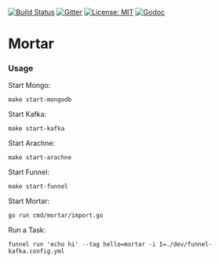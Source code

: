 [![Build Status](https://travis-ci.org/ohsu-comp-bio/mortar.svg?branch=master)](https://travis-ci.org/ohsu-comp-bio/mortar)
[![Gitter](https://badges.gitter.im/ohsu-comp-bio/mortar.svg)](https://gitter.im/ohsu-comp-bio/mortar)
[![License: MIT](https://img.shields.io/badge/License-MIT-yellow.svg)](https://opensource.org/licenses/MIT)
[![Godoc](https://img.shields.io/badge/godoc-ref-blue.svg)](http://godoc.org/github.com/ohsu-comp-bio/mortar)

# Mortar

### Usage

Start Mongo:
```
make start-mongodb
```

Start Kafka:
```
make start-kafka
```

Start Arachne:
```
make start-arachne
```

Start Funnel:
```
make start-funnel
```

Start Mortar:
```
go run cmd/mortar/import.go
```

Run a Task:
```
funnel run 'echo hi' --tag hello=mortar -i I=./dev/funnel-kafka.config.yml
```
